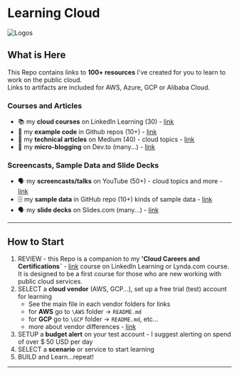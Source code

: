 # Learning Cloud

![Logos](https://github.com/lynnlangit/learning-cloud/blob/master/images/logos.png)

## What is Here

This Repo contains links to **100+ resources** I've created for you to learn to work on the public cloud.    
Links to artifacts are included for AWS, Azure, GCP or Alibaba Cloud.  

### Courses and Articles

- 📚 my **cloud courses** on LinkedIn Learning (30) - [link](https://www.linkedin.com/learning/instructors/lynn-langit)
- 📖 my **example code** in Github repos (10+) - [link](https://github.com/lynnlangit)
- 📖 my **technical articles** on Medium (40) - cloud topics - [link](https://medium.com/search?q=langit%20cloud)
- 📖 my **micro-blogging** on Dev.to (many...) - [link](https://dev.to/lynnlangit)

### Screencasts, Sample Data and Slide Decks

- 🗣️ my **screencasts/talks** on YouTube (50+) - cloud topics and more - [link](https://www.youtube.com/c/LynnLangit/playlists)
- 🗄️ my **sample data** in GitHub repo (10+) kinds of sample data - [link](https://github.com/lynnlangit/sample-data)
- 🗣️ my **slide decks** on Slides.com (many...) - [link](https://slides.com/lynnlangit)

---
  
## How to Start

1. REVIEW - this Repo is a companion to my **'Cloud Careers and Certifications`** - [link](https://www.linkedin.com/learning/cloud-computing-careers-and-certifications-first-steps-2) course on LinkedIn Learning or Lynda.com course.  It is designed to be a first course for those who are new working with public cloud services.
2. SELECT a **cloud vendor** (AWS, GCP...), set up a free trial (test) account for learning
    - See the main file in each vendor folders for links
    - for **AWS** go to `\AWS` folder -> `README.md`
    - for **GCP** go to `\GCP` folder -> `README.md`, etc...
    - more about vendor differences - [link](https://github.com/lynnlangit/learning-cloud/blob/master/VENDORS.md)
3. SETUP a **budget alert** on your test account - I suggest alerting on spend of over $ 50 USD per day
4. SELECT a **scenario** or service to start learning
5. BUILD and Learn...repeat!

---


